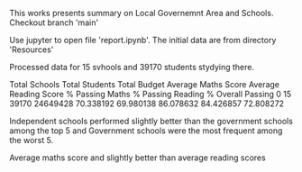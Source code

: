 This works presents summary on Local Governemnt Area and Schools.
Checkout branch 'main'

Use jupyter to open file 'report.ipynb'.
The initial data are from directory 'Resources'

Processed data for 15 svhools and 39170 students stydying there. 

Total Schools	Total Students	Total Budget	Average Maths Score	Average Reading Score	% Passing Maths	% Passing Reading	% Overall Passing
0	15	39170	24649428	70.338192	69.980138	86.078632	84.426857	72.808272

Independent schools performed slightly better than the government schools among the top 5 and Government schools were the most frequent among the worst 5.

Average maths score and slightly better than average reading scores